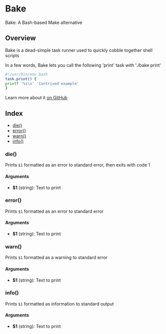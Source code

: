# Bake

Bake: A Bash-based Make alternative

## Overview

Bake is a dead-simple task runner used to quickly cobble together shell scripts

In a few words, Bake lets you call the following 'print' task with './bake print'

```bash
#!/usr/bin/env bash
task.print() {
printf '%s\n' 'Contrived example'
}
```

Learn more about it [on GitHub](https://github.com/hyperupcall/bake)

## Index

* [die()](#die)
* [error()](#error)
* [warn()](#warn)
* [info()](#info)

### die()

Prints `$1` formatted as an error to standard error, then exits with code 1

#### Arguments

* **$1** (string): Text to print

### error()

Prints `$1` formatted as an error to standard error

#### Arguments

* **$1** (string): Text to print

### warn()

Prints `$1` formatted as a warning to standard error

#### Arguments

* **$1** (string): Text to print

### info()

Prints `$1` formatted as information to standard output

#### Arguments

* **$1** (string): Text to print

